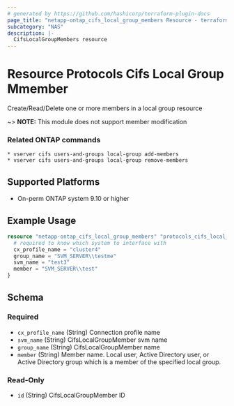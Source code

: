 ```yaml
---
# generated by https://github.com/hashicorp/terraform-plugin-docs
page_title: "netapp-ontap_cifs_local_group_members Resource - terraform-provider-netapp-ontap"
subcategory: "NAS"
description: |-
  CifsLocalGroupMembers resource
---
```


# Resource Protocols Cifs Local Group Mmember

Create/Read/Delete one or more members in a local group resource

~> **NOTE:** This module does not support member modification

### Related ONTAP commands
```commandline
* vserver cifs users-and-groups local-group add-members
* vserver cifs users-and-groups local-group remove-members
```
## Supported Platforms
* On-perm ONTAP system 9.10 or higher

## Example Usage

```terraform
resource "netapp-ontap_cifs_local_group_members" "protocols_cifs_local_group_member" {
  # required to know which system to interface with
  cx_profile_name = "cluster4"
  group_name = "SVM_SERVER\\testme"
  svm_name = "test3"
  member = "SVM_SERVER\\test"
}
```
<!-- schema generated by tfplugindocs -->
## Schema

### Required

- `cx_profile_name` (String) Connection profile name
- `svm_name` (String) CifsLocalGroupMember svm name
- `group_name` (String) CifsLocalGroupMember name
- `member` (String) Member name. Local user, Active Directory user, or Active Directory group which is a member of the specified local group.

### Read-Only

- `id` (String) CifsLocalGroupMember ID


